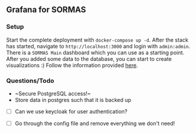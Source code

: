 ## Grafana for SORMAS

### Setup
Start the complete deployment with `docker-compose up -d`. After the stack has started, navigate to `http://localhost:3000` and 
login with `admin:admin`. There is a `SORMAS Main` dashboard which you can use as a starting point. After you added some
data to the database, you can start to create visualizations :) Follow the information provided 
[here](https://grafana.com/docs/grafana/latest/features/datasources/postgres/).

### Questions/Todo
- ~Secure PostgreSQL access!~
- Store data in postgres such that it is backed up
- [ ] Can we use keycloak for user authentication?
- [ ] Go through the config file and remove everything we don't need!


